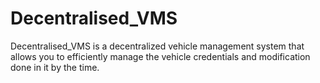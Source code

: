 # **Decentralised_VMS**
Decentralised_VMS is a decentralized vehicle management system that allows you to efficiently manage the vehicle credentials and modification done in it by the time.
